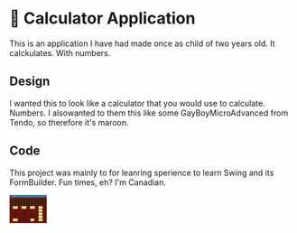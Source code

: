 # 🧮 Calculator Application

This is an application I have had made once as child of two years old. It calckulates. With numbers.

## Design

I wanted this to look like a calculator that you would use to calculate. Numbers.
I alsowanted to them this like some GayBoyMicroAdvanced from Tendo, so therefore it's maroon.

## Code
This project was mainly to for leanring sperience to learn Swing and its FormBuilder. Fun times, eh? I'm Canadian. 

<img src="assets/lol.png" height="50">
